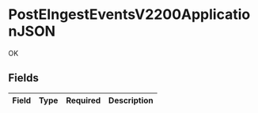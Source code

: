 # PostEIngestEventsV2200ApplicationJSON

OK


## Fields

| Field       | Type        | Required    | Description |
| ----------- | ----------- | ----------- | ----------- |